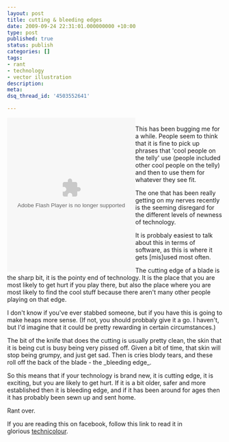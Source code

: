 ```yaml
---
layout: post
title: cutting & bleeding edges
date: 2009-09-24 22:31:01.000000000 +10:00
type: post
published: true
status: publish
categories: []
tags:
- rant
- technology
- vector illustration
description:
meta:
dsq_thread_id: '4503552641'

---
```

<p>
  <embed style="float:left" src="http://notionparallax.co.uk/wordpress/wp-content/uploads/2009/09/cutting-edge.swf" type="application/x-shockwave-flash" wmode="transparent" width="300" height="360"></embed><br />
  This has been bugging me for a while. People seem to think that it is fine to pick up phrases that 'cool people on the telly' use (people included other cool people on the telly) and then to use them for whatever they see fit.</p>
<p>The one that has been really getting on my nerves recently is the seeming disregard for the different levels of newness of technology.</p>
<p>It is probbaly easiest to talk about this in terms of software, as this is where it gets [mis]used most often.</p>
<p>The cutting edge of a blade is the sharp bit, it is the pointy end of technology. It is the place that you are most likely to get hurt if you play there, but also the place where you are most likely to find the cool stuff because there aren't many other people playing on that edge.</p>
<p>I don't know if you've ever stabbed someone, but if you have this is going to make heaps more sense. (If not, you should probbaly give it a go. I haven't, but I'd imagine that it could be pretty rewarding in certain circumstances.)</p>
<p>The bit of the knife that does the cutting is usually pretty clean, the skin that it is being cut is busy being very pissed off. Given a bit of time, that skin will stop being grumpy, and just get sad. Then is cries blody tears, and these roll off the back of the blade - the _bleeding edge_.</p>
<p>So this means that if your technology is brand new, it is cutting edge, it is exciting, but you are likely to get hurt. If it is a bit older, safer and more established then it is bleeding edge, and if it has been around for ages then it has probably been sewn up and sent home.</p>
<p>Rant over.</p>
<p> If you are reading this on facebook, follow this link to read it in glorious <a href="http://www.notionparallax.co.uk/wordpress/index.php/2009/09/cutting-bleeding-edges/">technicolour</a>. </p>
